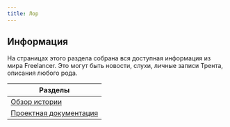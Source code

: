 ```yaml
---
title: Лор
---
```


## Информация

На страницах этого раздела собрана вся доступная информация из мира Freelancer. Это могут быть новости, слухи, личные записи Трента, описания любого рода.

| Разделы                                               |
| ------------------------------------------------------ |
| [Обзор истории](./story/index.md)                |
| [Проектная документация](./design-documents/index.md)        |

